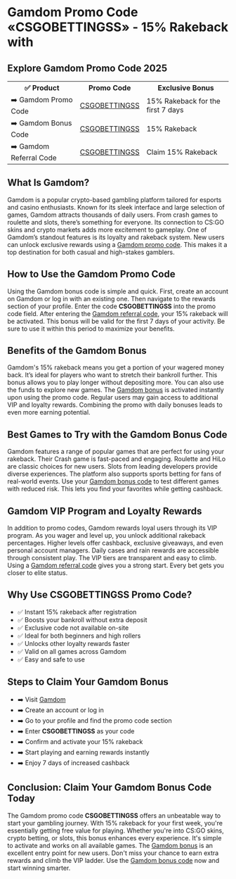 <h1>Gamdom Promo Code «CSGOBETTINGSS» - 15% Rakeback with </h1>

<h2>Explore Gamdom Promo Code 2025</h2>
<table>
  <tr>
    <th>✅ Product</th>
    <th>Promo Code</th>
    <th>Exclusive Bonus</th>
  </tr>
  <tr>
    <td>➡️ Gamdom Promo Code</td>
    <td><a href="https://gamdom.com/landing?tag1=csgobettingss">CSGOBETTINGSS</a></td>
    <td>15% Rakeback for the first 7 days</td>
  </tr>
  <tr>
    <td>➡️ Gamdom Bonus Code</td>
    <td><a href="https://gamdom.com/landing?tag1=csgobettingss">CSGOBETTINGSS</a></td>
    <td>15% Rakeback</td>
  </tr>
  <tr>
    <td>➡️ Gamdom Referral Code</td>
    <td><a href="https://gamdom.com/landing?tag1=csgobettingss">CSGOBETTINGSS</a></td>
    <td>Claim 15% Rakeback</td>
  </tr>
</table>

<h2>What Is Gamdom?</h2>
Gamdom is a popular crypto-based gambling platform tailored for esports and casino enthusiasts. Known for its sleek interface and large selection of games, Gamdom attracts thousands of daily users. From crash games to roulette and slots, there’s something for everyone. Its connection to CS:GO skins and crypto markets adds more excitement to gameplay. One of Gamdom’s standout features is its loyalty and rakeback system. New users can unlock exclusive rewards using a <a href="https://gamdom.com/landing?tag1=csgobettingss">Gamdom promo code</a>. This makes it a top destination for both casual and high-stakes gamblers.

<h2>How to Use the Gamdom Promo Code</h2>
Using the Gamdom bonus code is simple and quick. First, create an account on Gamdom or log in with an existing one. Then navigate to the rewards section of your profile. Enter the code <strong>CSGOBETTINGSS</strong> into the promo code field. After entering the <a href="https://gamdom.com/landing?tag1=csgobettingss">Gamdom referral code</a>, your 15% rakeback will be activated. This bonus will be valid for the first 7 days of your activity. Be sure to use it within this period to maximize your benefits.

<h2>Benefits of the Gamdom Bonus</h2>
Gamdom's 15% rakeback means you get a portion of your wagered money back. It’s ideal for players who want to stretch their bankroll further. This bonus allows you to play longer without depositing more. You can also use the funds to explore new games. The <a href="https://gamdom.com/landing?tag1=csgobettingss">Gamdom bonus</a> is activated instantly upon using the promo code. Regular users may gain access to additional VIP and loyalty rewards. Combining the promo with daily bonuses leads to even more earning potential.

<h2>Best Games to Try with the Gamdom Bonus Code</h2>
Gamdom features a range of popular games that are perfect for using your rakeback. Their Crash game is fast-paced and engaging. Roulette and HiLo are classic choices for new users. Slots from leading developers provide diverse experiences. The platform also supports sports betting for fans of real-world events. Use your <a href="https://gamdom.com/landing?tag1=csgobettingss">Gamdom bonus code</a> to test different games with reduced risk. This lets you find your favorites while getting cashback.

<h2>Gamdom VIP Program and Loyalty Rewards</h2>
In addition to promo codes, Gamdom rewards loyal users through its VIP program. As you wager and level up, you unlock additional rakeback percentages. Higher levels offer cashback, exclusive giveaways, and even personal account managers. Daily cases and rain rewards are accessible through consistent play. The VIP tiers are transparent and easy to climb. Using a <a href="https://gamdom.com/landing?tag1=csgobettingss">Gamdom referral code</a> gives you a strong start. Every bet gets you closer to elite status.

<h2>Why Use CSGOBETTINGSS Promo Code?</h2>
<ul>
  <li>✅ Instant 15% rakeback after registration</li>
  <li>✅ Boosts your bankroll without extra deposit</li>
  <li>✅ Exclusive code not available on-site</li>
  <li>✅ Ideal for both beginners and high rollers</li>
  <li>✅ Unlocks other loyalty rewards faster</li>
  <li>✅ Valid on all games across Gamdom</li>
  <li>✅ Easy and safe to use</li>
</ul>

<h2>Steps to Claim Your Gamdom Bonus</h2>
<ul>
  <li>➡️ Visit <a href="https://gamdom.com/landing?tag1=csgobettingss">Gamdom</a></li>
  <li>➡️ Create an account or log in</li>
  <li>➡️ Go to your profile and find the promo code section</li>
  <li>➡️ Enter <strong>CSGOBETTINGSS</strong> as your code</li>
  <li>➡️ Confirm and activate your 15% rakeback</li>
  <li>➡️ Start playing and earning rewards instantly</li>
  <li>➡️ Enjoy 7 days of increased cashback</li>
</ul>

<h2>Conclusion: Claim Your Gamdom Bonus Code Today</h2>
The Gamdom promo code <strong>CSGOBETTINGSS</strong> offers an unbeatable way to start your gambling journey. With 15% rakeback for your first week, you're essentially getting free value for playing. Whether you're into CS:GO skins, crypto betting, or slots, this bonus enhances every experience. It's simple to activate and works on all available games. The <a href="https://gamdom.com/landing?tag1=csgobettingss">Gamdom bonus</a> is an excellent entry point for new users. Don't miss your chance to earn extra rewards and climb the VIP ladder. Use the <a href="https://gamdom.com/landing?tag1=csgobettingss">Gamdom bonus code</a> now and start winning smarter.
